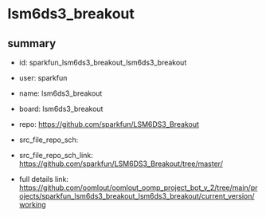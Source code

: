 # lsm6ds3_breakout
 
## summary 
* id: sparkfun_lsm6ds3_breakout_lsm6ds3_breakout
* user: sparkfun
* name: lsm6ds3_breakout
* board: lsm6ds3_breakout
* repo: https://github.com/sparkfun/LSM6DS3_Breakout



* src_file_repo_sch: 
* src_file_repo_sch_link: https://github.com/sparkfun/LSM6DS3_Breakout/tree/master/
* full details link: https://github.com/oomlout/oomlout_oomp_project_bot_v_2/tree/main/projects/sparkfun_lsm6ds3_breakout_lsm6ds3_breakout/current_version/working  







